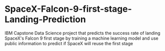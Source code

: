 # SpaceX-Falcon-9-first-stage-Landing-Prediction
IBM Capstone Data Science project that predicts the success rate of landing SpaceX's Falcon 9 first stage by training a machine learning model and use public information to predict if SpaceX will reuse the first stage
